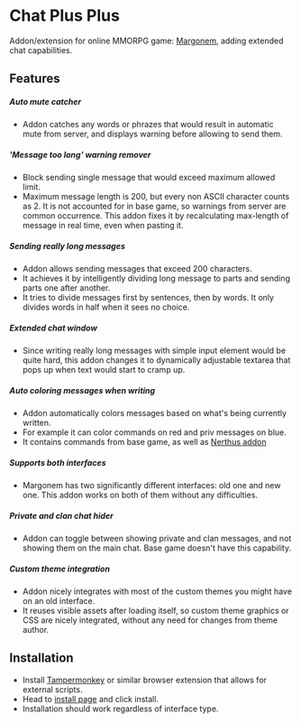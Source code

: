Chat Plus Plus
======
Addon/extension for online MMORPG game: [Margonem](https://www.margonem.pl/), adding extended chat capabilities.


Features
------
##### Auto mute catcher
  - Addon catches any words or phrazes that would result in automatic mute from server,
  and displays warning before allowing to send them.
  
##### 'Message too long' warning remover
 - Block sending single message that would exceed maximum allowed limit.
 - Maximum message length is 200, but every non ASCII character counts as 2.
   It is not accounted for in base game, so warnings from server are common occurrence.
   This addon fixes it by recalculating max-length of message in real time, even when pasting it.
   
##### Sending really long messages 
 - Addon allows sending messages that exceed 200 characters.
 - It achieves it by intelligently dividing long message to parts and sending parts one after another.
 - It tries to divide messages first by sentences, then by words. It only divides words in half when it sees no choice.
 
##### Extended chat window
 - Since writing really long messages with simple input element would be quite hard, this addon changes it
 to dynamically adjustable textarea that pops up when text would start to cramp up.
 
##### Auto coloring messages when writing
 - Addon automatically colors messages based on what's being currently written.
 - For example it can color commands on red and priv messages on blue.
 - It contains commands from base game, as well as [Nerthus addon](https://github.com/akrzyz/nerthusaddon)

##### Supports both interfaces
 - Margonem has two significantly different interfaces: old one and new one.
 This addon works on both of them without any difficulties.
 
##### Private and clan chat hider
 - Addon can toggle between showing private and clan messages, and not showing them on the main chat.
 Base game doesn't have this capability.

##### Custom theme integration
 - Addon nicely integrates with most of the custom themes you might have on an old interface.
 - It reuses visible assets after loading itself, so custom theme graphics or CSS are nicely integrated,
 without any need for changes from theme author.
 
Installation
------
 - Install [Tampermonkey](https://www.tampermonkey.net/) or similar browser extension that allows for external scripts.
 - Head to [install page](https://krisaphalon.github.io/margonem-chatPlusPlus/chatPlusPlus.user.js) and click install.
 - Installation should work regardless of interface type.
 